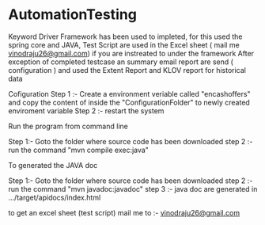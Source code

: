 # AutomationTesting
Keyword Driver Framework has been used to impleted, for this used the spring core and JAVA, 
Test Script are used in the Excel sheet ( mail me vinodraju26@gmail.com) if you are instreated to under the framework 
After exception of completed testcase an summary email report are send ( configuration ) and used the Extent Report and KLOV report for historical data

Cofiguration 
Step 1 :- Create a environment veriable called "encashoffers" and copy the content of inside the "ConfigurationFolder" to newly created enviroment variable
Step 2 :- restart the system

Run the program from command line 

Step 1:- Goto the folder where source code has been downloaded
step 2 :- run the command  "mvn compile exec:java"

To generated the JAVA doc 

Step 1:- Goto the folder where source code has been downloaded
step 2 :- run the command  "mvn javadoc:javadoc"
step 3 :- java doc are generated in .../target/apidocs/index.html


to get an excel sheet (test script) mail me to :- vinodraju26@gmail.com



